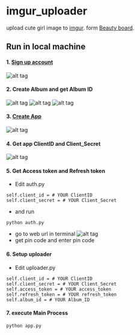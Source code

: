 # imgur_uploader



upload cute girl image to [imgur](https://imgur.com/a/8y0utle/).
form [Beauty board](https://www.ptt.cc/bbs/index.html/).



## Run in local machine 

#### 1. [Sign up account](https://imgur.com/)
![alt tag](https://i.imgur.com/RiqQcON.png)


#### 2. Create Album and get Album ID
![alt tag](https://i.imgur.com/DWVrkpV.png)
![alt tag](https://i.imgur.com/O15Aqpx.png)
![alt tag](https://i.imgur.com/795KxSV.png)


#### 3. [Create App](https://api.imgur.com/oauth2/addclient)
![alt tag](https://i.imgur.com/ZZyL4gh.png)


#### 4. Get app ClientID and Client_Secret
![alt tag](https://i.imgur.com/o8KD2br.png)


#### 5. Get Access token and Refresh token
- Edit auth.py
```
self.client_id = # YOUR ClientID
self.client_secret = # YOUR Client_Secret
```
- and run
```
python auth.py
```
- go to web url in terminal
![alt tag](https://i.imgur.com/ZRtnEJB.png)
- get pin code and enter pin code

#### 6. Setup uploader
- Edit uploader.py
```
self.client_id = # YOUR ClientID
self.client_secret = # YOUR Client_Secret
self.access_token = # YOUR access_token
self.refresh_token = # YOUR refresh_token
self.album_id = # YOUR Album_ID   
```
    
#### 7. execute Main Process
```
python app.py
```
